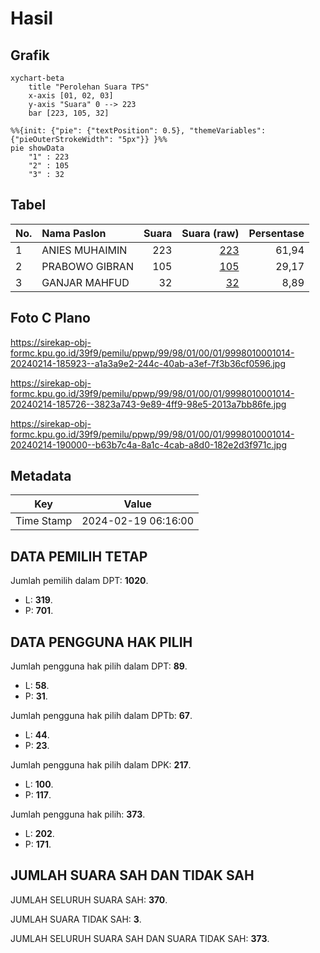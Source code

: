 # Hasil

## Grafik

```mermaid
xychart-beta
    title "Perolehan Suara TPS"
    x-axis [01, 02, 03]
    y-axis "Suara" 0 --> 223
    bar [223, 105, 32]
```

```mermaid
%%{init: {"pie": {"textPosition": 0.5}, "themeVariables": {"pieOuterStrokeWidth": "5px"}} }%%
pie showData
    "1" : 223
    "2" : 105
    "3" : 32
```

## Tabel

| No. | Nama Paslon    | Suara | Suara (raw) | Persentase |
|:--- |:-------------- | -----:| -----------:| ----------:|
| 1   | ANIES MUHAIMIN | 223   | [223][p-1]  | 61,94      |
| 2   | PRABOWO GIBRAN | 105   | [105][p-2]  | 29,17      |
| 3   | GANJAR MAHFUD  | 32    | [32][p-3]   | 8,89       |


[p-1]: https://github.com/gigit-pemilu/pemilu-2024-99-luar-negeri/blob/main/pilpres/hitung-suara/sub/99-luar-negeri/sub/98-riyadh-arab-saudi/sub/01-riyadh-arab-saudi/sub/0001-riyadh-arab-saudi/sub/014-ksk-004/sub/paslon-1.txt
[p-2]: https://github.com/gigit-pemilu/pemilu-2024-99-luar-negeri/blob/main/pilpres/hitung-suara/sub/99-luar-negeri/sub/98-riyadh-arab-saudi/sub/01-riyadh-arab-saudi/sub/0001-riyadh-arab-saudi/sub/014-ksk-004/sub/paslon-2.txt
[p-3]: https://github.com/gigit-pemilu/pemilu-2024-99-luar-negeri/blob/main/pilpres/hitung-suara/sub/99-luar-negeri/sub/98-riyadh-arab-saudi/sub/01-riyadh-arab-saudi/sub/0001-riyadh-arab-saudi/sub/014-ksk-004/sub/paslon-3.txt

## Foto C Plano

https://sirekap-obj-formc.kpu.go.id/39f9/pemilu/ppwp/99/98/01/00/01/9998010001014-20240214-185923--a1a3a9e2-244c-40ab-a3ef-7f3b36cf0596.jpg

https://sirekap-obj-formc.kpu.go.id/39f9/pemilu/ppwp/99/98/01/00/01/9998010001014-20240214-185726--3823a743-9e89-4ff9-98e5-2013a7bb86fe.jpg

https://sirekap-obj-formc.kpu.go.id/39f9/pemilu/ppwp/99/98/01/00/01/9998010001014-20240214-190000--b63b7c4a-8a1c-4cab-a8d0-182e2d3f971c.jpg


## Metadata

| Key        | Value               |
| ---------- | ------------------- |
| Time Stamp | 2024-02-19 06:16:00 |


## DATA PEMILIH TETAP

Jumlah pemilih dalam DPT: **1020**.
 * L: **319**.
 * P: **701**.

## DATA PENGGUNA HAK PILIH

Jumlah pengguna hak pilih dalam DPT: **89**.
 * L: **58**.
 * P: **31**.

Jumlah pengguna hak pilih dalam DPTb: **67**.
 * L: **44**.
 * P: **23**.

Jumlah pengguna hak pilih dalam DPK: **217**.
 * L: **100**.
 * P: **117**.

Jumlah pengguna hak pilih: **373**.
 * L: **202**.
 * P: **171**.

## JUMLAH SUARA SAH DAN TIDAK SAH

JUMLAH SELURUH SUARA SAH: **370**.

JUMLAH SUARA TIDAK SAH: **3**.

JUMLAH SELURUH SUARA SAH DAN SUARA TIDAK SAH: **373**.


